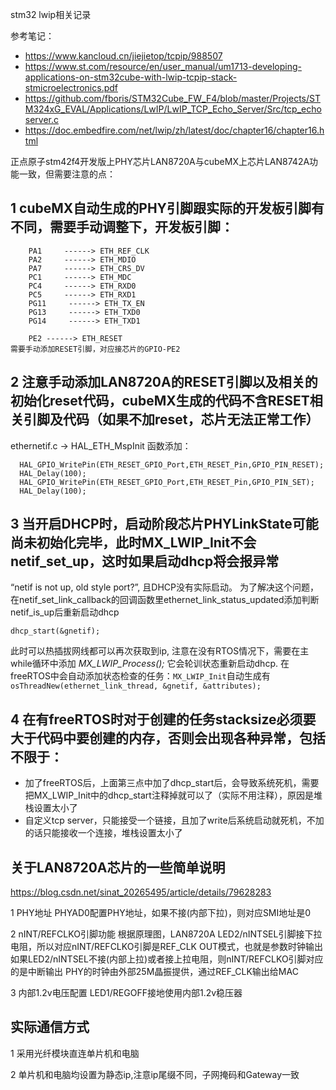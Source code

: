 
stm32 lwip相关记录

参考笔记：
* https://www.kancloud.cn/jiejietop/tcpip/988507
* https://www.st.com/resource/en/user_manual/um1713-developing-applications-on-stm32cube-with-lwip-tcpip-stack-stmicroelectronics.pdf
* https://github.com/fboris/STM32Cube_FW_F4/blob/master/Projects/STM324xG_EVAL/Applications/LwIP/LwIP_TCP_Echo_Server/Src/tcp_echoserver.c
* https://doc.embedfire.com/net/lwip/zh/latest/doc/chapter16/chapter16.html

正点原子stm42f4开发版上PHY芯片LAN8720A与cubeMX上芯片LAN8742A功能一致，但需要注意的点： 
## 1 cubeMX自动生成的PHY引脚跟实际的开发板引脚有不同，需要手动调整下，开发板引脚：
```
    PA1     ------> ETH_REF_CLK
    PA2     ------> ETH_MDIO
    PA7     ------> ETH_CRS_DV
    PC1     ------> ETH_MDC
    PC4     ------> ETH_RXD0
    PC5     ------> ETH_RXD1
    PG11     ------> ETH_TX_EN
    PG13     ------> ETH_TXD0
    PG14     ------> ETH_TXD1
    
    PE2 ------> ETH_RESET
需要手动添加RESET引脚，对应接芯片的GPIO-PE2    
```
 

## 2 注意手动添加LAN8720A的RESET引脚以及相关的初始化reset代码，cubeMX生成的代码不含RESET相关引脚及代码（如果不加reset，芯片无法正常工作）
ethernetif.c -> HAL_ETH_MspInit 函数添加：
```
  HAL_GPIO_WritePin(ETH_RESET_GPIO_Port,ETH_RESET_Pin,GPIO_PIN_RESET);
  HAL_Delay(100);
  HAL_GPIO_WritePin(ETH_RESET_GPIO_Port,ETH_RESET_Pin,GPIO_PIN_SET);
  HAL_Delay(100);
```

## 3 当开启DHCP时，启动阶段芯片PHYLinkState可能尚未初始化完毕，此时MX_LWIP_Init不会netif_set_up，这时如果启动dhcp将会报异常
“netif is not up, old style port?”, 且DHCP没有实际启动。
为了解决这个问题，在netif_set_link_callback的回调函数里ethernet_link_status_updated添加判断netif_is_up后重新启动dhcp
```
dhcp_start(&gnetif); 
``` 
此时可以热插拔网线都可以再次获取到ip, 注意在没有RTOS情况下，需要在主while循环中添加 *MX_LWIP_Process();* 它会轮训状态重新启动dhcp.
在freeRTOS中会自动添加状态检查的任务：`MX_LWIP_Init`自动生成有`osThreadNew(ethernet_link_thread, &gnetif, &attributes);`


## 4 在有freeRTOS时对于创建的任务stacksize必须要大于代码中要创建的内存，否则会出现各种异常，包括不限于：
* 加了freeRTOS后，上面第三点中加了dhcp_start后，会导致系统死机，需要把MX_LWIP_Init中的dhcp_start注释掉就可以了（实际不用注释），原因是堆栈设置太小了
* 自定义tcp server，只能接受一个链接，且加了write后系统启动就死机，不加的话只能接收一个连接，堆栈设置太小了


## 关于LAN8720A芯片的一些简单说明
https://blog.csdn.net/sinat_20265495/article/details/79628283

1 PHY地址
    PHYAD0配置PHY地址，如果不接(内部下拉)，则对应SMI地址是0

2 nINT/REFCLKO引脚功能
    根据原理图，LAN8720A LED2/nINTSEL引脚接下拉电阻，所以对应nINT/REFCLKO引脚是REF_CLK OUT模式，也就是参数时钟输出
    如果LED2/nINTSEL不接(内部上拉)或者接上拉电阻，则nINT/REFCLKO引脚对应的是中断输出
    PHY的时钟由外部25M晶振提供，通过REF_CLK输出给MAC

3 内部1.2v电压配置
    LED1/REGOFF接地使用内部1.2v稳压器


## 实际通信方式

1 采用光纤模块直连单片机和电脑

2 单片机和电脑均设置为静态ip,注意ip尾缀不同，子网掩码和Gateway一致
